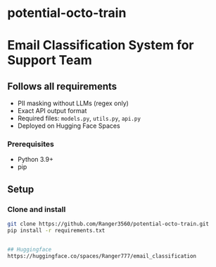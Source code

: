 # potential-octo-train
# Email Classification System for Support Team

## Follows all requirements
- PII masking without LLMs (regex only)  
- Exact API output format  
- Required files: `models.py`, `utils.py`, `api.py`  
- Deployed on Hugging Face Spaces  

### Prerequisites
- Python 3.9+
- pip


## Setup 

### Clone and install
```bash
git clone https://github.com/Ranger3560/potential-octo-train.git
pip install -r requirements.txt


## Huggingface
https://huggingface.co/spaces/Ranger777/email_classification

